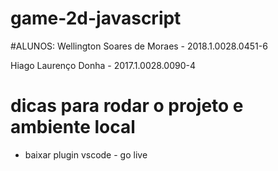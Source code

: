 # game-2d-javascript

#ALUNOS: 
Wellington Soares de Moraes - 2018.1.0028.0451-6

Hiago Laurenço Donha  - 2017.1.0028.0090-4


# dicas para rodar o projeto e ambiente local
- baixar plugin vscode - go live

